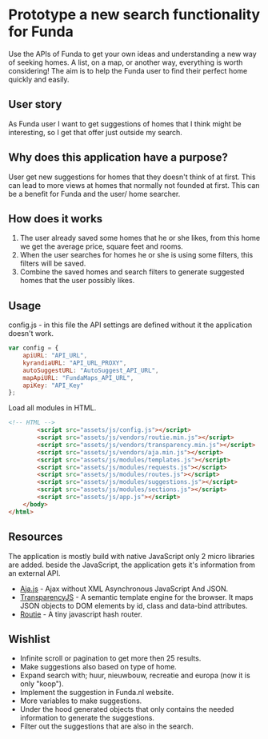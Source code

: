 # Prototype a new search functionality for Funda
Use the APIs of Funda to get your own ideas and understanding a new way of seeking homes. A list, on a map, or another way, everything is worth considering! The aim is to help the Funda user to find their perfect home quickly and easily.

## User story
As Funda user I want to get suggestions of homes that I think might be interesting, so I get that offer just outside my search.


## Why does this application have a purpose?
User get new suggestions for homes that they doesn't think of at first. This can lead to more views at homes that normally not founded at first. This can be a benefit for Funda and the user/ home searcher.

## How does it works
1. The user already saved some homes that he or she likes, from this home we get the average price, square feet and rooms.
2. When the user searches for homes he or she is using some filters, this filters will be saved.
3. Combine the saved homes and search filters to generate suggested homes that the user possibly likes.

## Usage
config.js - in this file the API settings are defined without it the application doesn't work.
```js
var config = {
    apiURL: "API_URL",
    kyrandiaURL: "API_URL_PROXY",
    autoSuggestURL: "AutoSuggest_API_URL",
    mapApiURL: "FundaMaps_API_URL",
    apiKey: "API_Key"
};
```

Load all modules in HTML.
```html
<!-- HTML -->
        <script src="assets/js/config.js"></script>
        <script src="assets/js/vendors/routie.min.js"></script>
        <script src="assets/js/vendors/transparency.min.js"></script>
        <script src="assets/js/vendors/aja.min.js"></script>
        <script src="assets/js/modules/templates.js"></script>
        <script src="assets/js/modules/requests.js"></script>
        <script src="assets/js/modules/routes.js"></script>
        <script src="assets/js/modules/suggestions.js"></script>
        <script src="assets/js/modules/sections.js"></script>
        <script src="assets/js/app.js"></script>
    </body>
</html>
```

## Resources
The application is mostly build with native JavaScript only 2 micro libraries are added. beside the JavaScript, the application gets it's information from an external API.
- [Aja.js](http://krampstudio.com/aja.js/) - Ajax without XML Asynchronous JavaScript And JSON.
- [TransparencyJS](https://github.com/leonidas/transparency) - A semantic template engine for the browser. It maps JSON objects to DOM elements by id, class and data-bind attributes.
- [Routie](https://github.com/jgallen23/routie) - A tiny javascript hash router.

## Wishlist
- Infinite scroll or pagination to get more then 25 results.
- Make suggestions also based on type of home.
- Expand search with; huur, nieuwbouw, recreatie and europa (now it is only "koop").
- Implement the suggestion in Funda.nl website.
- More variables to make suggestions.
- Under the hood generated objects that only contains the needed information to generate the suggestions.
- Filter out the suggestions that are also in the search.